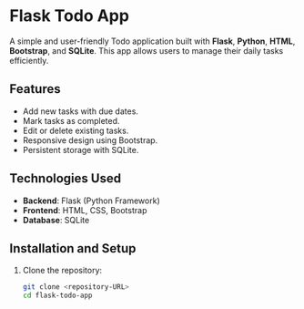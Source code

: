# Flask Todo App

A simple and user-friendly Todo application built with **Flask**, **Python**, **HTML**, **Bootstrap**, and **SQLite**. This app allows users to manage their daily tasks efficiently.

## Features

- Add new tasks with due dates.
- Mark tasks as completed.
- Edit or delete existing tasks.
- Responsive design using Bootstrap.
- Persistent storage with SQLite.

## Technologies Used

- **Backend**: Flask (Python Framework)
- **Frontend**: HTML, CSS, Bootstrap
- **Database**: SQLite

## Installation and Setup

1. Clone the repository:
   ```bash
   git clone <repository-URL>
   cd flask-todo-app
